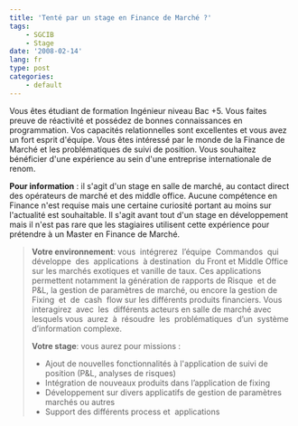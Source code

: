 ```yaml
---
title: 'Tenté par un stage en Finance de Marché ?'
tags:
    - SGCIB
    - Stage
date: '2008-02-14'
lang: fr
type: post
categories:
    - default
---
```


Vous êtes étudiant de formation Ingénieur niveau Bac +5.
Vous faites preuve de réactivité et possédez de bonnes connaissances en programmation.
Vos capacités relationnelles sont excellentes et vous avez un fort esprit d'équipe.
Vous êtes intéressé par le monde de la Finance de Marché et les problématiques de suivi de position.
Vous souhaitez bénéficier d'une expérience au sein d'une entreprise internationale de renom.

**Pour information**&nbsp;: il s'agit d'un stage en salle de marché, au contact direct des opérateurs de marché et des middle office. Aucune compétence en Finance n'est requise mais une certaine curiosité portant au moins sur l'actualité est souhaitable. Il s'agit avant tout d'un stage en développement mais il n'est pas rare que les stagiaires utilisent cette expérience pour prétendre à un Master en Finance de Marché.

> **Votre environnement**: vous&#160; intégrerez&nbsp; l’équipe&nbsp; Commandos&nbsp; qui&nbsp; développe&nbsp; des&nbsp; applications&nbsp; à destination&nbsp; du Front et Middle Office sur les marchés exotiques et vanille de taux. Ces applications permettent notamment la génération de rapports de Risque&nbsp; et de P&amp;L, la gestion de paramètres de marché, ou encore la gestion de&nbsp; Fixing&nbsp; et&nbsp; de&nbsp; cash&nbsp; flow sur les différents produits financiers. Vous interagirez&nbsp; avec&nbsp; les&nbsp; différents acteurs en salle de marché avec lesquels vous&nbsp; aurez&nbsp; à&nbsp; résoudre&nbsp; les&nbsp; problématiques&nbsp; d’un&nbsp; système&nbsp; d’information complexe.  
> 
> **Votre stage**: vous aurez pour missions&nbsp;:</p>  
> 
> *   Ajout de nouvelles fonctionnalités à l'application de suivi de position (P&amp;L, analyses de risques)  
> *   Intégration de nouveaux produits dans l’application de fixing  
> *   Développement sur divers applicatifs de gestion de paramètres marchés ou autres  
> *   Support des différents process et&nbsp; applications